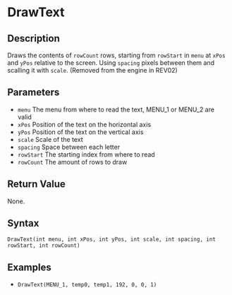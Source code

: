 # DrawText

## Description
Draws the contents of `rowCount` rows, starting from `rowStart` in `menu` at `xPos` and `yPos` relative to the screen. Using `spacing` pixels between them and scalling it with `scale`.
(Removed from the engine in REV02)

## Parameters
- `menu`
The menu from where to read the text, MENU_1 or MENU_2 are valid
- `xPos`
Position of the text on the horizontal axis
- `yPos`
Position of the text on the vertical axis
- `scale`
Scale of the text
- `spacing`
Space between each letter
- `rowStart`
The starting index from where to read
- `rowCount`
The amount of rows to draw


## Return Value
None.

## Syntax
```DrawText(int menu, int xPos, int yPos, int scale, int spacing, int rowStart, int rowCount)```

## Examples
- ```DrawText(MENU_1, temp0, temp1, 192, 0, 0, 1)```